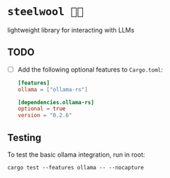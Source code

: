 # `steelwool 🧶🔗`

lightweight library for interacting with LLMs

## TODO

- [ ] Add the following optional features to `Cargo.toml`:

  ```toml
  [features]
  ollama = ["ollama-rs"]

  [dependencies.ollama-rs]
  optional = true
  version = "0.2.6"
  ```

## Testing

To test the basic ollama integration, run in root:

```
cargo test --features ollama -- --nocapture
```
